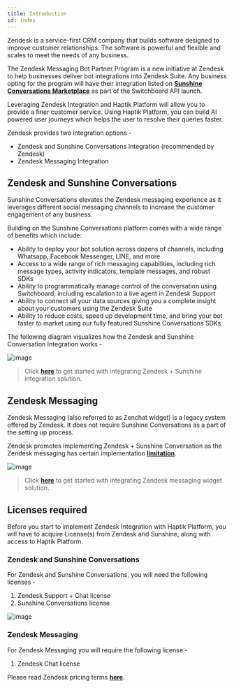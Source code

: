 ```yaml
---
title: Introduction
id: index
---
```


Zendesk is a service-first CRM company that builds software designed to improve customer relationships. The software is powerful and flexible and scales to meet the needs of any business.

The Zendesk Messaging Bot Partner Program is a new initiative at Zendesk to help businesses deliver bot integrations into Zendesk Suite. Any business opting for the program will have their integration listed on [**Sunshine Conversations Marketplace**](https://app.smooch.io/integrations/) as part of the Switchboard API launch.

Leveraging Zendesk Integration and Haptik Platform will allow you to provide a finer customer service. Using Haptik Platform, you can build AI powered user journeys which helps the user to resolve their queries faster. 

Zendesk provides two integration options - 
* Zendesk and Sunshine Conversations Integration (recommended by Zendesk)
* Zendesk Messaging Integration

## Zendesk and Sunshine Conversations

Sunshine Conversations elevates the Zendesk messaging experience as it leverages different social messaging channels to increase the customer engagement of any business.

Building on the Sunshine Conversations platform comes with a wide range of benefits which include:
- Ability to deploy your bot solution across dozens of channels, including Whatsapp, Facebook Messenger, LINE, and more
- Access to a wide range of rich messaging capabilities, including rich message types, activity indicators, template messages, and robust SDKs
- Ability to programmatically manage control of the conversation using Switchboard, including escalation to a live agent in Zendesk Support
- Ability to connect all your data sources giving you a complete insight about your customers using the Zendesk Suite
- Ability to reduce costs, speed up development time, and bring your bot faster to market using our fully featured Sunshine Conversations SDKs

The following diagram visualizes how the Zendesk and Sunshine Conversation Integration works - 

![image](https://user-images.githubusercontent.com/75118325/119143694-89207100-ba65-11eb-8803-3d710713e1fe.png)

> Click [**here**](https://docs.haptik.ai/zendesk/sunshine) to get started with integrating Zendesk + Sunshine integration solution.

## Zendesk Messaging

Zendesk Messaging (also referred to as Zenchat widget) is a legacy system offered by Zendesk. It does not require Sunshine Conversations as a part of the setting up process.

Zendesk promotes implementing Zendesk + Sunshine Conversation as the Zendesk messaging has certain implementation [**limitation**](https://support.zendesk.com/hc/en-us/articles/1500000106442).

![image](https://user-images.githubusercontent.com/75118325/119143742-98072380-ba65-11eb-8601-8345161c6fa7.png)

> Click [**here**](https://docs.haptik.ai/zendesk/zenchat) to get started with integrating Zendesk messaging widget solution.

## Licenses required

Before you start to implement Zendesk Integration with Haptik Platform, you will have to acquire License(s) from Zendesk and Sunshine, along with access to Haptik Platform.

### **Zendesk and Sunshine Conversations**

For Zendesk and Sunshine Conversations, you will need the following licenses - 

1. Zendesk Support + Chat license
2. Sunshine Conversations license

![image](https://user-images.githubusercontent.com/75118325/119143529-537b8800-ba65-11eb-962a-2519d14277f5.png)

### Zendesk Messaging

For Zendesk Messaging you will require the following license - 

1. Zendesk Chat license

Please read Zendesk pricing terms [**here**](https://www.zendesk.com/pricing/support/).

